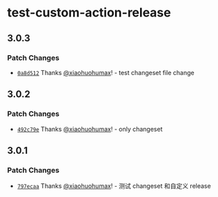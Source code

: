 # test-custom-action-release

## 3.0.3

### Patch Changes

- [`0a8d512`](https://github.com/xiaohuohumax/test/commit/0a8d512792a6f22c9607f069bb2d13c91034cba2) Thanks [@xiaohuohumax](https://github.com/xiaohuohumax)! - test changeset file change

## 3.0.2

### Patch Changes

- [`492c79e`](https://github.com/xiaohuohumax/test/commit/492c79eccc1b15b180d551d316d283181cd41446) Thanks [@xiaohuohumax](https://github.com/xiaohuohumax)! - only changeset

## 3.0.1

### Patch Changes

- [`797ecaa`](https://github.com/xiaohuohumax/test/commit/797ecaae438698bf96bbe2235034478be19ddae2) Thanks [@xiaohuohumax](https://github.com/xiaohuohumax)! - 测试 changeset 和自定义 release
